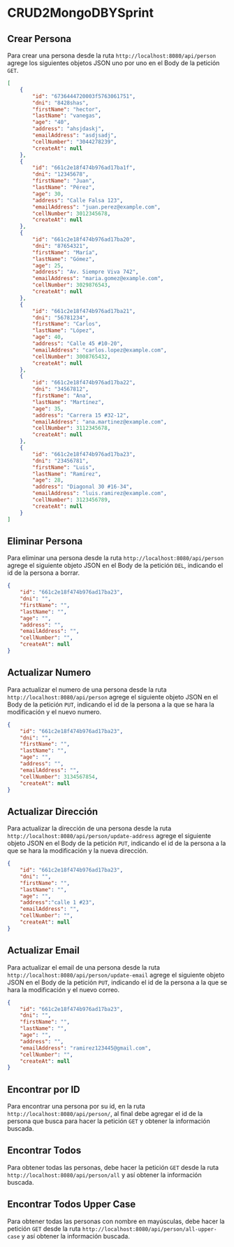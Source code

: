 # CRUD2MongoDBYSprint

## Crear Persona
Para crear una persona desde la ruta `http://localhost:8080/api/person` agrege los siguientes objetos JSON uno por uno en el Body de la petición `GET`.

```json
[
    {
        "id": "6736444720003f5763061751",
        "dni": "8428shas",
        "firstName": "hector",
        "lastName": "vanegas",
        "age": "40",
        "address": "ahsjdaskj",
        "emailAddress": "asdjsadj",
        "cellNumber": "3044278239",
        "createAt": null
    },
    {
        "id": "661c2e18f474b976ad17ba1f",
        "dni": "12345678",
        "firstName": "Juan",
        "lastName": "Pérez",
        "age": 30,
        "address": "Calle Falsa 123",
        "emailAddress": "juan.perez@example.com",
        "cellNumber": 3012345678,
        "createAt": null
    },
    {
        "id": "661c2e18f474b976ad17ba20",
        "dni": "87654321",
        "firstName": "María",
        "lastName": "Gómez",
        "age": 25,
        "address": "Av. Siempre Viva 742",
        "emailAddress": "maria.gomez@example.com",
        "cellNumber": 3029876543,
        "createAt": null
    },
    {
        "id": "661c2e18f474b976ad17ba21",
        "dni": "56781234",
        "firstName": "Carlos",
        "lastName": "López",
        "age": 40,
        "address": "Calle 45 #10-20",
        "emailAddress": "carlos.lopez@example.com",
        "cellNumber": 3008765432,
        "createAt": null
    },
    {
        "id": "661c2e18f474b976ad17ba22",
        "dni": "34567812",
        "firstName": "Ana",
        "lastName": "Martínez",
        "age": 35,
        "address": "Carrera 15 #32-12",
        "emailAddress": "ana.martinez@example.com",
        "cellNumber": 3112345678,
        "createAt": null
    },
    {
        "id": "661c2e18f474b976ad17ba23",
        "dni": "23456781",
        "firstName": "Luis",
        "lastName": "Ramírez",
        "age": 28,
        "address": "Diagonal 30 #16-34",
        "emailAddress": "luis.ramirez@example.com",
        "cellNumber": 3123456789,
        "createAt": null
    }
]
```
## Eliminar Persona
Para eliminar una persona desde la ruta `http://localhost:8080/api/person` agrege el siguiente objeto JSON  en el Body de la petición `DEL`, indicando el id de la persona a borrar.

```json
{
    "id": "661c2e18f474b976ad17ba23",
    "dni": "",
    "firstName": "",
    "lastName": "",
    "age": "",
    "address": "",
    "emailAddress": "",
    "cellNumber": "",
    "createAt": null
}
```
## Actualizar Numero
Para actualizar el numero de una persona desde la ruta `http://localhost:8080/api/person` agrege el siguiente objeto JSON en el Body de la petición `PUT`, indicando el id de la persona a la que se hara la modificación y el nuevo numero.

```json
{
    "id": "661c2e18f474b976ad17ba23",
    "dni": "",
    "firstName": "",
    "lastName": "",
    "age": "",
    "address": "",
    "emailAddress": "",
    "cellNumber": 3134567854,
    "createAt": null
}
```
## Actualizar Dirección
Para actualizar la dirección de una persona desde la ruta `http://localhost:8080/api/person/update-address` agrege el siguiente objeto JSON en el Body de la petición `PUT`, indicando el id de la persona a la que se hara la modificación y la nueva dirección.

```json
{
    "id": "661c2e18f474b976ad17ba23",
    "dni": "",
    "firstName": "",
    "lastName": "",
    "age": "",
    "address":"calle 1 #23",
    "emailAddress": "",
    "cellNumber": "",
    "createAt": null
}
```
## Actualizar Email
Para actualizar el email de una persona desde la ruta `http://localhost:8080/api/person/update-email` agrege el siguiente objeto JSON en el Body de la petición `PUT`, indicando el id de la persona a la que se hara la modificación y el nuevo correo.

```json
{
    "id": "661c2e18f474b976ad17ba23",
    "dni": "",
    "firstName": "",
    "lastName": "",
    "age": "",
    "address": "",
    "emailAddress": "ramirez123445@gmail.com",
    "cellNumber": "",
    "createAt": null
}
```
## Encontrar por ID
Para encontrar una persona por su id, en la ruta `http://localhost:8080/api/person/`, al final debe agregar el id de la persona que busca para hacer la petición `GET` y obtener la información buscada.

## Encontrar Todos
Para obtener todas las personas, debe hacer la petición `GET` desde la ruta `http://localhost:8080/api/person/all` y así obtener la información buscada.

## Encontrar Todos Upper Case
Para obtener todas las personas con nombre en mayúsculas, debe hacer la petición `GET` desde la ruta `http://localhost:8080/api/person/all-upper-case` y así obtener la información buscada.


